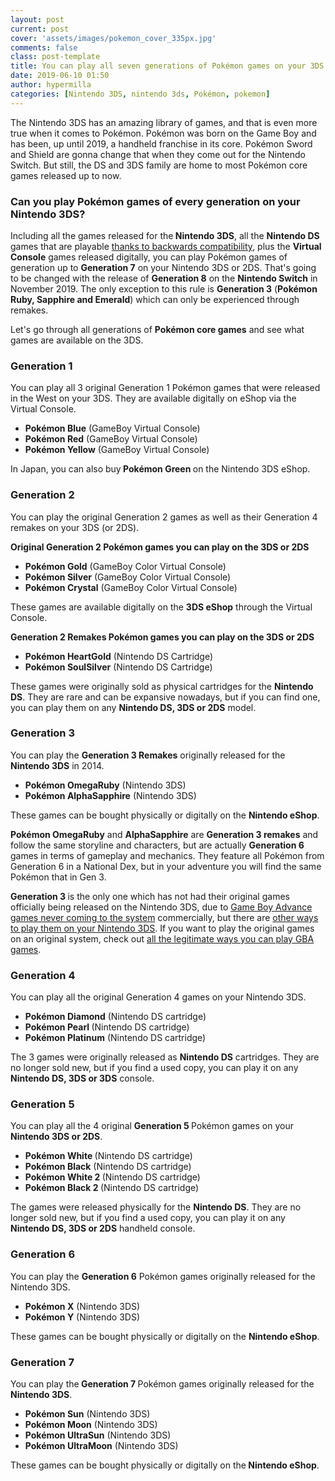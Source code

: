 ```yaml
---
layout: post
current: post
cover: 'assets/images/pokemon_cover_335px.jpg'
comments: false
class: post-template
title: You can play all seven generations of Pokémon games on your 3DS
date: 2019-06-10 01:50
author: hypermilla
categories: [Nintendo 3DS, nintendo 3ds, Pokémon, pokemon]
---
```

<!-- wp:paragraph -->
<p>The Nintendo 3DS has an amazing library of games, and that is even more true when it comes to Pokémon. Pokémon was born on the Game Boy and has been, up until 2019, a handheld franchise in its core. Pokémon Sword and Shield are gonna change that when they come out for the Nintendo Switch. But still, the DS and 3DS family are home to most Pokémon core games released up to now.</p>
<!-- /wp:paragraph -->

<!-- wp:heading {"level":3} -->
<h3>Can you play Pokémon games of every generation on your Nintendo 3DS?</h3>
<!-- /wp:heading -->

<!-- wp:paragraph -->
<p>Including all the games released for the<strong> Nintendo 3DS</strong>, all the <strong>Nintendo DS</strong> games that are playable <a href="https://tamagogamer.com/how-backwards-compatibility-works-with-nintendo-consoles/">thanks to backwards compatibility</a>, plus the <strong>Virtual Console</strong> games released digitally, you can play Pokémon games of generation up to <strong>Generation ‎7</strong> on your Nintendo 3DS or 2DS. That's going to be changed with the release of <strong>Generation 8</strong> on the <strong>Nintendo Switch</strong> in November 2019. The only exception to this rule is <strong>Generation 3</strong> (<strong>Pokémon Ruby, Sapphire and Emerald</strong>) which can only be experienced through remakes.</p>
<!-- /wp:paragraph -->

<!-- wp:paragraph -->
<p>Let's go through all generations of <strong>Pokémon core games</strong> and see what games are available on the 3DS.</p>
<!-- /wp:paragraph -->

<!-- wp:heading {"level":3} -->
<h3>Generation 1</h3>
<!-- /wp:heading -->

<!-- wp:paragraph -->
<p>You can play all 3 original Generation 1 Pokémon games that were released in the West on your 3DS. They are available digitally on eShop via the Virtual Console.</p>
<!-- /wp:paragraph -->

<!-- wp:list -->
<ul><li><strong>Pokémon Blue</strong> (GameBoy Virtual Console)</li><li><strong>Pokémon Red</strong> (GameBoy Virtual Console)</li><li><strong>Pokémon Yellow</strong> (GameBoy Virtual Console)</li></ul>
<!-- /wp:list -->

<!-- wp:paragraph -->
<p>In Japan, you can also buy<strong> Pokémon Green </strong>on the Nintendo 3DS eShop.</p>
<!-- /wp:paragraph -->

<!-- wp:heading {"level":3} -->
<h3>Generation 2</h3>
<!-- /wp:heading -->

<!-- wp:paragraph -->
<p>You can play the original Generation 2 games as well as their Generation 4 remakes on your 3DS (or 2DS).</p>
<!-- /wp:paragraph -->

<!-- wp:paragraph -->
<p><strong>Original Generation 2 Pokémon games you can play on the 3DS or 2DS</strong></p>
<!-- /wp:paragraph -->

<!-- wp:list -->
<ul><li><strong>Pokémon Gold</strong> (GameBoy Color Virtual Console)</li><li><strong>Pokémon Silver</strong> (GameBoy Color Virtual Console)</li><li><strong>Pokémon Crystal</strong> (GameBoy Color Virtual Console)</li></ul>
<!-- /wp:list -->

<!-- wp:paragraph -->
<p>These games are available digitally on the <strong>3DS eShop</strong> through the Virtual Console.</p>
<!-- /wp:paragraph -->

<!-- wp:paragraph -->
<p><strong>Generation 2 Remakes Pokémon games you can play on the 3DS or 2DS</strong></p>
<!-- /wp:paragraph -->

<!-- wp:list -->
<ul><li><strong>Pokémon HeartGold</strong> (Nintendo DS Cartridge)</li><li><strong>Pokémon SoulSilver</strong> (Nintendo DS Cartridge)</li></ul>
<!-- /wp:list -->

<!-- wp:paragraph -->
<p>These games were originally sold as physical cartridges for the <strong>Nintendo DS</strong>. They are rare and can be expansive nowadays, but if you can find one, you can play them on any <strong>Nintendo DS, 3DS or 2DS</strong> model.</p>
<!-- /wp:paragraph -->

<!-- wp:heading {"level":3} -->
<h3>Generation 3</h3>
<!-- /wp:heading -->

<!-- wp:paragraph -->
<p>You can play the <strong>Generation 3 Remakes</strong> originally released for the <strong>Nintendo 3DS</strong> in 2014.</p>
<!-- /wp:paragraph -->

<!-- wp:list -->
<ul><li><strong>Pokémon OmegaRuby</strong> (Nintendo 3DS)</li><li><strong>Pokémon AlphaSapphire</strong> (Nintendo 3DS)</li></ul>
<!-- /wp:list -->

<!-- wp:paragraph -->
<p>These games can be bought physically or digitally on the <strong>Nintendo eShop</strong>.</p>
<!-- /wp:paragraph -->

<!-- wp:paragraph -->
<p><strong>Pokémon OmegaRuby</strong> and <strong>AlphaSapphire</strong> are <strong>Generation 3 remakes</strong> and follow the same storyline and characters, but are actually <strong>Generation 6</strong> games in terms of gameplay and mechanics. They feature all Pokémon from Generation 6 in a National Dex, but in your adventure you will find the same Pokémon that in Gen 3.</p>
<!-- /wp:paragraph -->

<!-- wp:paragraph -->
<p><strong>Generation 3 </strong>is the only one which has not had their original games officially being released on the Nintendo 3DS, due to <a href="https://tamagogamer.com/game-boy-advance-on-the-3ds/">Game Boy Advance games never coming to the system</a> commercially, but there are <a href="https://tamagogamer.com/game-boy-advance-on-the-3ds/">other ways to play them on your Nintendo 3DS</a>. If you want to play the original games on an original system, check out <a href="https://tamagogamer.com/all-the-legitimate-ways-you-can-play-game-boy-advance-games/">all the legitimate ways you can play GBA games</a>.</p>
<!-- /wp:paragraph -->

<!-- wp:heading {"level":3} -->
<h3>Generation 4</h3>
<!-- /wp:heading -->

<!-- wp:paragraph -->
<p>You can play all the original Generation 4 games on your Nintendo 3DS.</p>
<!-- /wp:paragraph -->

<!-- wp:list -->
<ul><li><strong>Pokémon Diamond</strong> (Nintendo DS cartridge)</li><li><strong>Pokémon Pearl </strong>(Nintendo DS cartridge)</li><li><strong>Pokémon Platinum</strong> (Nintendo DS cartridge)</li></ul>
<!-- /wp:list -->

<!-- wp:paragraph -->
<p>The 3 games were originally released as <strong>Nintendo DS</strong> cartridges. They are no longer sold new, but if you find a used copy, you can play it on any <strong>Nintendo DS, 3DS or 3DS</strong> console.</p>
<!-- /wp:paragraph -->

<!-- wp:heading {"level":3} -->
<h3>Generation 5</h3>
<!-- /wp:heading -->

<!-- wp:paragraph -->
<p>You can play all the 4 original <strong>Generation 5 </strong>Pokémon games on your <strong>Nintendo 3DS or 2DS</strong>.</p>
<!-- /wp:paragraph -->

<!-- wp:list -->
<ul><li><strong>Pokémon White </strong>(Nintendo DS cartridge)</li><li><strong>Pokémon Black</strong> (Nintendo DS cartridge)</li><li><strong>Pokémon White 2 </strong>(Nintendo DS cartridge)</li><li><strong>Pokémon Black 2 </strong>(Nintendo DS cartridge)</li></ul>
<!-- /wp:list -->

<!-- wp:paragraph -->
<p>The games were released physically for the <strong>Nintendo DS</strong>. They are no longer sold new, but if you find a used copy, you can play it on any <strong>Nintendo DS, 3DS or 2DS</strong> handheld console.</p>
<!-- /wp:paragraph -->

<!-- wp:heading {"level":3} -->
<h3>Generation 6</h3>
<!-- /wp:heading -->

<!-- wp:paragraph -->
<p>You can play the <strong>Generation 6</strong> Pokémon games originally released for the Nintendo 3DS.</p>
<!-- /wp:paragraph -->

<!-- wp:list -->
<ul><li><strong>Pokémon X</strong> (Nintendo 3DS)</li><li><strong>Pokémon Y</strong> (Nintendo 3DS)</li></ul>
<!-- /wp:list -->

<!-- wp:paragraph -->
<p>These games can be bought physically or digitally on the <strong>Nintendo eShop</strong>.</p>
<!-- /wp:paragraph -->

<!-- wp:heading {"level":3} -->
<h3>Generation 7</h3>
<!-- /wp:heading -->

<!-- wp:paragraph -->
<p>You can play the<strong> Generation 7 </strong>Pokémon games originally released for the <strong>Nintendo 3DS</strong>.</p>
<!-- /wp:paragraph -->

<!-- wp:list -->
<ul><li><strong>Pokémon Sun</strong> (Nintendo 3DS)</li><li><strong>Pokémon Moon</strong> (Nintendo 3DS)</li><li><strong>Pokémon UltraSun</strong> (Nintendo 3DS)</li><li><strong>Pokémon UltraMoon</strong> (Nintendo 3DS)</li></ul>
<!-- /wp:list -->

<!-- wp:paragraph -->
<p>These games can be bought physically or digitally on the<strong> Nintendo eShop</strong>.</p>
<!-- /wp:paragraph -->
